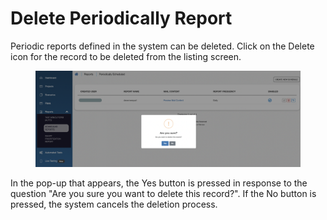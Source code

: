 # Delete Periodically Report

Periodic reports defined in the system can be deleted. Click on the Delete icon for the record to be deleted from the listing screen.

<figure><img src="../../.gitbook/assets/Ekran Resmi 2023-06-21 09.44.21.png" alt=""><figcaption></figcaption></figure>

In the pop-up that appears, the Yes button is pressed in response to the question "Are you sure you want to delete this record?". If the No button is pressed, the system cancels the deletion process.
